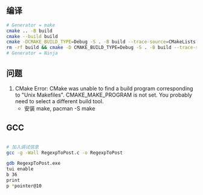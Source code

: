 ## 编译
```sh
# Generator = make
cmake .. -B build
cmake --build build
cmake -DCMAKE_BUILD_TYPE=Debug -S . -B build --trace-source=CMakeLists.txt && cd build && make
rm -rf build && cmake -D CMAKE_BUILD_TYPE=Debug -S . -B build --trace-source=CMakeLists.txt && cd build && make && cd ../ && ./build/NFA2DFA/nfa_2_dfa.exe 
# Generator = Ninja


```
## 问题
1. CMake Error: CMake was unable to find a build program corresponding to "Unix Makefiles".  CMAKE_MAKE_PROGRAM is not set.  You probably need to select a different build tool.
    - 安装 make, pacman -S make



## GCC
```sh

# 加入调试信息
gcc -g -Wall RegexpToPost.c -o RegexpToPost

gdb RegexpToPost.exe
tui enable
b 36
print 
p *pointer@10



```
